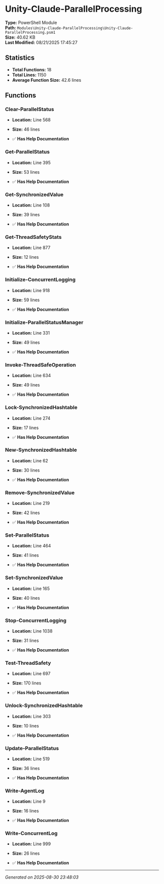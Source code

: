 # Unity-Claude-ParallelProcessing

**Type:** PowerShell Module  
**Path:** `Modules\Unity-Claude-ParallelProcessing\Unity-Claude-ParallelProcessing.psm1`  
**Size:** 40.62 KB  
**Last Modified:** 08/21/2025 17:45:27  

## Statistics

- **Total Functions:** 18
- **Total Lines:** 1150
- **Average Function Size:** 42.6 lines

## Functions


### Clear-ParallelStatus

- **Location:** Line 568
- **Size:** 46 lines

- ✅ **Has Help Documentation** 
### Get-ParallelStatus

- **Location:** Line 395
- **Size:** 53 lines

- ✅ **Has Help Documentation** 
### Get-SynchronizedValue

- **Location:** Line 108
- **Size:** 39 lines

- ✅ **Has Help Documentation** 
### Get-ThreadSafetyStats

- **Location:** Line 877
- **Size:** 12 lines

- ✅ **Has Help Documentation** 
### Initialize-ConcurrentLogging

- **Location:** Line 918
- **Size:** 59 lines

- ✅ **Has Help Documentation** 
### Initialize-ParallelStatusManager

- **Location:** Line 331
- **Size:** 49 lines

- ✅ **Has Help Documentation** 
### Invoke-ThreadSafeOperation

- **Location:** Line 634
- **Size:** 49 lines

- ✅ **Has Help Documentation** 
### Lock-SynchronizedHashtable

- **Location:** Line 274
- **Size:** 17 lines

- ✅ **Has Help Documentation** 
### New-SynchronizedHashtable

- **Location:** Line 62
- **Size:** 30 lines

- ✅ **Has Help Documentation** 
### Remove-SynchronizedValue

- **Location:** Line 219
- **Size:** 42 lines

- ✅ **Has Help Documentation** 
### Set-ParallelStatus

- **Location:** Line 464
- **Size:** 41 lines

- ✅ **Has Help Documentation** 
### Set-SynchronizedValue

- **Location:** Line 165
- **Size:** 40 lines

- ✅ **Has Help Documentation** 
### Stop-ConcurrentLogging

- **Location:** Line 1038
- **Size:** 31 lines

- ✅ **Has Help Documentation** 
### Test-ThreadSafety

- **Location:** Line 697
- **Size:** 170 lines

- ✅ **Has Help Documentation** 
### Unlock-SynchronizedHashtable

- **Location:** Line 303
- **Size:** 10 lines

- ✅ **Has Help Documentation** 
### Update-ParallelStatus

- **Location:** Line 519
- **Size:** 36 lines

- ✅ **Has Help Documentation** 
### Write-AgentLog

- **Location:** Line 9
- **Size:** 16 lines

- ✅ **Has Help Documentation** 
### Write-ConcurrentLog

- **Location:** Line 999
- **Size:** 26 lines

- ✅ **Has Help Documentation**

---
*Generated on 2025-08-30 23:48:03*
